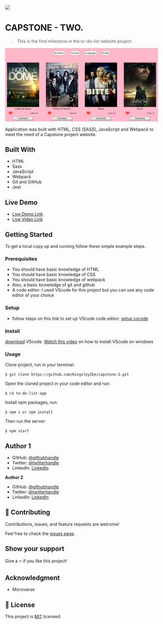 ![](https://img.shields.io/badge/Microverse-blueviolet)

# CAPSTONE - TWO.

> This is the first milestone in the to-do-list website project.

![screenshot](/app.png)

Application was built with HTML, CSS (SASS), JavaScript and Webpack to meet the need of a Capstone project website. 

## Built With

- HTML
- Sass
- JavaScript
- Webpack
- Git and GitHub
- Jest

## Live Demo

- [Live Demo Link](https://kingsleyibe.github.io/capstone-2/dist/)
- [Live Video Link](https://www.loom.com/share/fff4ce355e0d47aa9a4813fb98cf5f95)


## Getting Started

To get a local copy up and running follow these simple example steps.

### Prerequisites
- You should have basic knowledge of HTML
- You should have basic knowledge of CSS
- You should have basic knowledge of webpack
- Also, a basic knowledge of git and github
- A code editor: I used VScode for this project but you can use any code editor of your choice
### Setup
- follow steps on this link to set up VScode code editor: [setup vscode](https://www.freecodecamp.org/news/how-to-set-up-vs-code-for-web-development/)

### Install
[download](https://code.visualstudio.com/download) VScode.
[Watch this video](https://www.youtube.com/watch?v=MlIzFUI1QGA) on how to install VScode on windows

### Usage

Clone project, run in your terminal:

```$ git clone https://github.com/KingsleyIbe/capstone-2.git ```

Open the cloned project in your code editor and run:

``` $ cd to-do-list-app ```

 Install npm packages, run:

``` $ npm i or npm install ```

Then run the server:

``` $ npm start ```



## Author 1

- GitHub: [@githubhandle](https://github.com/kingsleyibe)
- Twitter: [@twitterhandle](https://twitter.com/ibekingsley2)
- LinkedIn: [LinkedIn](https://www.linkedin.com/in/kingsley-ibe-5669a5134)

 **Author 2** 
- GitHub: [@githubhandle](https://github.com/Mithi-code)
- Twitter: [@twitterhandle](https://twitter.com/LazyMithlesh)
- LinkedIn: [LinkedIn](https://www.linkedin.com/in/mithlesh-kumar-564a97221/)

## 🤝 Contributing

Contributions, issues, and feature requests are welcome!

Feel free to check the [issues page](../../issues/).

## Show your support

Give a ⭐️ if you like this project!

## Acknowledgment 
- Microverse 

## 📝 License

This project is [MIT](./MIT.md) licensed.
